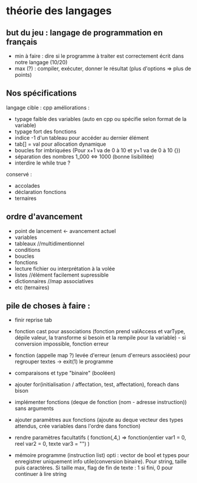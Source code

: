 # théorie des langages

## but du jeu : langage de programmation en français
- min à faire : dire si le programme à traiter est correctement écrit dans notre langage (10/20)
- max (?) : compiler, exécuter, donner le résultat (plus d'options => plus de points)


## Nos spécifications 
langage cible : cpp
améliorations : 
- typage faible des variables (auto en cpp ou spécifie selon format de la variable)
- typage fort des fonctions
- indice -1 d'un tableau pour accéder au dernier élément
- tab[] = val pour allocation dynamique
- boucles for imbriquées (Pour x+1 va de 0 à 10 et y+1 va de 0 à 10 {})
- séparation des nombres 1_000 <=> 1000 (bonne lisibilitée)
- interdire le while true ?

conservé :
- accolades
- déclaration fonctions
- ternaires


## ordre d'avancement
- point de lancement <- avancement actuel
- variables
- tableaux //multidimentionnel
- conditions
- boucles
- fonctions
- lecture fichier ou interprétation à la volée
- listes //élément facilement supressible
- dictionnaires //map associatives
- etc (ternaires)


## pile de choses à faire :
- finir reprise tab
- fonction cast pour associations (fonction prend valAccess et varType, dépile valeur, la transforme si besoin et la rempile pour la variable) - si conversion impossible, fonction erreur
- fonction (appelle map ?) levée d'erreur (enum d'erreurs associées) pour regrouper textes -> exit(1) le programme
- comparaisons et type "binaire" (booléen)

- ajouter for(initialisation / affectation, test, affectation), foreach dans bison
- implémenter fonctions (deque de fonction (nom - adresse instruction)) sans arguments
- ajouter paramètres aux fonctions (ajoute au deque vecteur des types attendus, crée variables dans l'ordre dans fonction)
- rendre paramètres facultatifs ( fonction(,4,) => fonction(entier var1 = 0, reel var2 = 0, texte var3 = "") )

- mémoire programme (instruction list) opti : vector de bool et types pour enregistrer uniquement info utile(conversion binaire). Pour string, taille puis caractères. Si taille max, flag de fin de texte : 1 si fini, 0 pour continuer à lire string